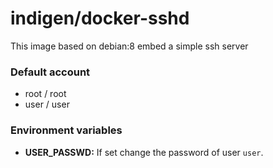 # indigen/docker-sshd

This image based on debian:8 embed a simple ssh server

### Default account
  - root / root
  - user / user
  
### Environment variables
  - **USER_PASSWD:** If set change the password of user `user`.
